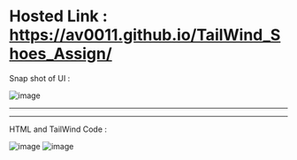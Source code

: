 # Hosted Link : https://av0011.github.io/TailWind_Shoes_Assign/

Snap shot of UI : 

![image](https://github.com/Av0011/TailWind_Shoes_Assign/assets/126654288/22099503-3219-428f-b313-5656d8f6d06c)

-------
-------

HTML and TailWind Code : 

![image](https://github.com/Av0011/TailWind_Shoes_Assign/assets/126654288/d912cbcc-a23b-4f03-b1f6-ea874b0bb9d3)
![image](https://github.com/Av0011/TailWind_Shoes_Assign/assets/126654288/5e36ce4e-b0ae-4d58-9dde-c4467105bc93)
